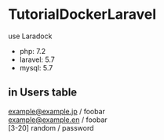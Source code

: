 # TutorialDockerLaravel
use Laradock

- php: 7.2
- laravel: 5.7
- mysql: 5.7

## in Users table
example@example.jp / foobar  
example@example.en / foobar  
[3-20] random / password